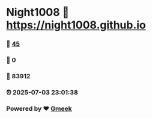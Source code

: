 # Night1008 :link: https://night1008.github.io 
### :page_facing_up: [45](https://night1008.github.io/tag.html) 
### :speech_balloon: 0 
### :hibiscus: 83912 
### :alarm_clock: 2025-07-03 23:01:38 
### Powered by :heart: [Gmeek](https://github.com/Meekdai/Gmeek)
